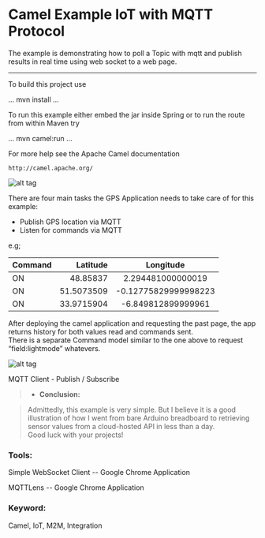 Camel Example IoT with MQTT Protocol
====================================

The example is demonstrating how to poll a Topic with mqtt
and publish results in real time using web socket to a web page.

----------
To build this project use

...
mvn install
...

To run this example either embed the jar inside Spring
or to run the route from within Maven try

...
mvn camel:run
...

For more help see the Apache Camel documentation

    http://camel.apache.org/

![alt tag](https://cloud.githubusercontent.com/assets/1347006/7772386/187edfa4-009e-11e5-96fc-ad2f881dfd2b.png)    
    
There are four main tasks the GPS Application needs to take care of for this example:
- Publish GPS location via MQTT
- Listen for commands via MQTT

e.g;

| Command  | Latitude  | Longitude           |
| :------- | ---------:| :---------:         |
| ON       | 48.85837  | 2.294481000000019   |
| ON       | 51.5073509| -0.12775829999998223|
| ON       | 33.9715904| -6.849812899999961  |

After deploying the camel application and requesting the past page, the app returns history for both values read and commands sent.  
There is a separate Command model similar to the one above to request “field:lightmode” whatevers.
 
 
![alt tag](https://cloud.githubusercontent.com/assets/1347006/7772804/c23192a6-00a0-11e5-8f37-daba3d55ee1d.png)
 
 
 MQTT Client - Publish / Subscribe
 
 
>- **Conclusion:**

>Admittedly, this example is very simple.
>But I believe it is a good illustration of how I went from bare Arduino breadboard to retrieving sensor values from a cloud-hosted API in less than a day.  
>Good luck with your projects!
 
 
 
 ### **Tools:**
 
 Simple WebSocket Client -- Google Chrome Application
 
 MQTTLens -- Google Chrome Application
 
 ### **Keyword:**
 
 Camel, IoT, M2M, Integration